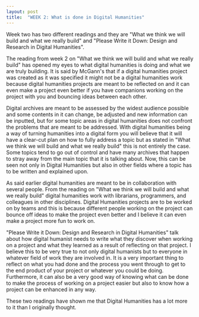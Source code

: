 ```yaml
---
layout: post
title:  "WEEK 2: What is done in Digital Humanities"
---
```


Week two has two different readings and they are "What we think we will build and what we really build" and "Please Write it Down: Design and Research in Digital Humanities". 

The reading from week 2 on "What we think we will build and what we really build" has opened my eyes to what digital humanities is doing and what we are truly building. It is said by McGann's that if a digital humanities project was created as it was specified it might not be a digital humanities work because digital humanities projects are meant to be reflected on and it can even make a project even better if you have companions working on the project with you and bouncing ideas between each other. 

Digital archives are meant to be assessed by the widest audience possible and some contents in it can change, be adjusted and new information can be inputted, but for some topic areas in digital humanities does not confront the problems that are meant to be addressed. With digital humanities being a way of turning humanities into a digital form you will believe that it will have a clear-cut plan on how to fully address a topic but as stated in "What we think we will build and what we really build" this is not entirely the case. Some topics tend to go out of control and have many archives that happen to stray away from the main topic that it is talking about. Now, this can be seen not only in Digital Humanities but also in other fields where a topic has to be written and explained upon. 

As said earlier digital humanities are meant to be in collaboration with several people. From the reading on "What we think we will build and what we really build" digital humanities work with librarians, programmers, and colleagues in other disciplines. Digital Humanities projects are to be worked on by teams and this is because different people working on the project can bounce off ideas to make the project even better and I believe it can even make a project more fun to work on. 

"Please Write it Down: Design and Research in Digital Humanities" talk about how digital humanist needs to write what they discover when working on a project and what they learned as a result of reflecting on that project. I believe this to be very true to not only digital humanists but to everyone in whatever field of work they are involved in. It is a very important thing to reflect on what you had done and the process you went through to get to the end product of your project or whatever you could be doing. Furthermore, it can also be a very good way of knowing what can be done to make the process of working on a project easier but also to know how a project can be enhanced in any way. 

These two readings have shown me that Digital Humanities has a lot more to it than I originally thought. 
